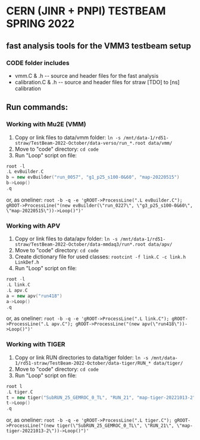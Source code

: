 # CERN (JINR + PNPI) TESTBEAM SPRING 2022

## fast analysis tools for the VMM3 testbeam setup

### СODE folder includes

- vmm.C & .h -- source and header files for the fast analysis
- calibration.C & .h -- source and header files for straw [TDO] to [ns] calibration 

## Run commands:
### Working with Mu2E (VMM)
1. Copy or link files to data/vmm folder:
`
ln -s /mnt/data-1/rd51-straw/TestBeam-2022-October/data-verso/run_*.root data/vmm/
`
2. Move to "code" directory:
`
cd code
`
3. Run "Loop" script on file:
```c++
root -l
.L evBuilder.C
b = new evBuilder("run_0057", "g1_p25_s100-0&60", "map-20220515")
b->Loop()
.q
```
or, as oneliner:
`
root -b -q -e 'gROOT->ProcessLine(".L evBuilder.C"); gROOT->ProcessLine("(new evBuilder(\"run_0227\", \"g3_p25_s100-0&60\", \"map-20220515\"))->Loop()")'
`
### Working with APV
1. Copy or link files to data/apv folder:
`
ln -s /mnt/data-1/rd51-straw/TestBeam-2022-October/data-mmdaq3/run*.root data/apv/
`
2. Move to "code" directory:
`
cd code
`
3. Create dictionary file for used classes:
`
rootcint -f link.C -c link.h LinkDef.h
`
4. Run "Loop" script on file:
```c++
root -l
.L link.C
.L apv.C
a = new apv("run418")
a->Loop()
.q
```
or, as oneliner:
`
root -b -q -e 'gROOT->ProcessLine(".L link.C"); gROOT->ProcessLine(".L apv.C"); gROOT->ProcessLine("(new apv(\"run418\"))->Loop()")'
`
### Working with TIGER
1. Copy or link RUN directories to data/tiger folder:
`
ln -s /mnt/data-1/rd51-straw/TestBeam-2022-October/data-tiger/RUN_* data/tiger/
`
2. Move to "code" directory:
`
cd code
`
3. Run "Loop" script on file:
```c++
root l
.L tiger.C
t = new tiger("SubRUN_25_GEMROC_0_TL", "RUN_21", "map-tiger-20221013-2")
t->Loop()
.q
```
or, as oneliner:
`
root -b -q -e 'gROOT->ProcessLine(".L tiger.C"); gROOT->ProcessLine("(new tiger(\"SubRUN_25_GEMROC_0_TL\", \"RUN_21\", \"map-tiger-20221013-2\"))->Loop()")'
`
